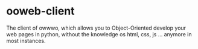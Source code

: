 # ooweb-client
The client of owwwo, which allows you to Object-Oriented develop your web pages in python, without the knowledge os html, css, js ... anymore in most instances.
